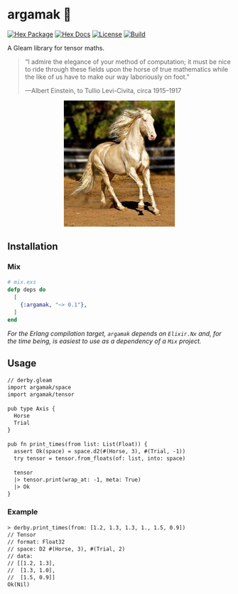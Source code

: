 # argamak 🐎

[![Hex Package](https://img.shields.io/hexpm/v/argamak?color=ffaff3&label=%F0%9F%93%A6)](https://hex.pm/packages/argamak)
[![Hex Docs](https://img.shields.io/badge/hex-docs-ffaff3?label=%F0%9F%93%9A)](https://hexdocs.pm/argamak/)
[![License](https://img.shields.io/hexpm/l/argamak?color=ffaff3&label=%F0%9F%93%83)](https://github.com/tynanbe/argamak/blob/main/LICENSE)
[![Build](https://img.shields.io/github/workflow/status/tynanbe/argamak/CI?color=ffaff3&label=%E2%9C%A8)](https://github.com/tynanbe/argamak/actions)

A Gleam library for tensor maths.

> “I admire the elegance of your method of computation; it must be nice to ride
> through these fields upon the horse of true mathematics while the like of us
> have to make our way laboriously on foot.”
>
> —Albert Einstein, to Tullio Levi-Civita, circa 1915–1917

<p align="center" width="100%"><a href="https://www.wikiwand.com/en/Akhal-Teke"><img alt="Argamak: A shiny steed." src="https://github.com/tynanbe/argamak/raw/main/argamak.jpg" width="250"></a></p>

## Installation

### Mix

```elixir
# mix.exs
defp deps do
  [
    {:argamak, "~> 0.1"},
  ]
end
```

*For the Erlang compilation target, `argamak` depends on `Elixir.Nx` and, for
the time being, is easiest to use as a dependency of a `Mix` project.*

## Usage

```gleam
// derby.gleam
import argamak/space
import argamak/tensor

pub type Axis {
  Horse
  Trial
}

pub fn print_times(from list: List(Float)) {
  assert Ok(space) = space.d2(#(Horse, 3), #(Trial, -1))
  try tensor = tensor.from_floats(of: list, into: space)

  tensor
  |> tensor.print(wrap_at: -1, meta: True)
  |> Ok
}
```

### Example

```gleam
> derby.print_times(from: [1.2, 1.3, 1.3, 1., 1.5, 0.9])
// Tensor
// format: Float32
// space: D2 #(Horse, 3), #(Trial, 2)
// data:
// [[1.2, 1.3],
//  [1.3, 1.0],
//  [1.5, 0.9]]
Ok(Nil)
```
